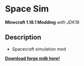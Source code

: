 # Space Sim
**Minecraft 1.18.1 Modding**
*with JDK18*
## **Description**
 - Spacecraft simulation mod



[**Download forge mdk here!**](https://files.minecraftforge.net/net/minecraftforge/forge/)
